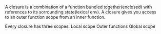 A closure is a combination of a function bundled together(enclosed) with references to its sorrounding state(lexical env).
A closure gives you access to an outer function scope from an inner function.

Every closure has three scopes:
  Local scope
  Outer functions
  Global scope

